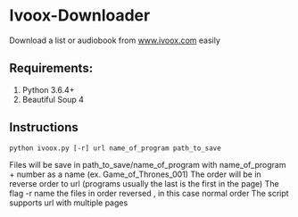 # Ivoox-Downloader
Download a list or audiobook from www.ivoox.com easily

## Requirements:
1. Python 3.6.4+
2. Beautiful Soup 4

## Instructions

`python ivoox.py [-r] url name_of_program path_to_save`

Files will be save in path_to_save/name_of_program with name_of_program + number as a name (ex. Game_of_Thrones_001)
The order will be in reverse order to url (programs usually the last is the first in the page)
The flag -r name the files in order reversed , in this case normal order
The script supports url with multiple pages
